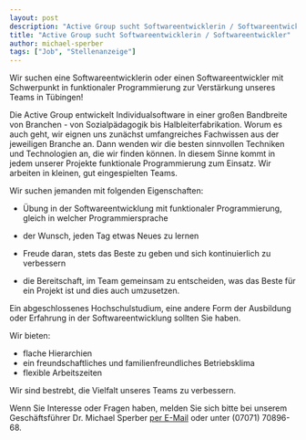 ```yaml
---
layout: post
description: "Active Group sucht Softwareentwicklerin / Softwareentwickler"
title: "Active Group sucht Softwareentwicklerin / Softwareentwickler"
author: michael-sperber
tags: ["Job", "Stellenanzeige"]
---
```


Wir suchen eine Softwareentwicklerin oder einen
Softwareentwickler mit Schwerpunkt in funktionaler Programmierung zur
Verstärkung unseres Teams in Tübingen!

<!-- more start -->

Die Active Group entwickelt Individualsoftware in einer großen
Bandbreite von Branchen - von Sozialpädagogik bis
Halbleiterfabrikation.  Worum es auch geht, wir eignen uns zunächst
umfangreiches Fachwissen aus der jeweiligen Branche an.  Dann wenden
wir die besten sinnvollen Techniken und Technologien an, die wir
finden können.  In diesem Sinne kommt in jedem unserer Projekte
funktionale Programmierung zum Einsatz.  Wir arbeiten in kleinen, gut
eingespielten Teams.

Wir suchen jemanden mit folgenden Eigenschaften:

- Übung in der Softwareentwicklung mit funktionaler Programmierung,
  gleich in welcher Programmiersprache

- der Wunsch, jeden Tag etwas Neues zu lernen

- Freude daran, stets das Beste zu geben und sich kontinuierlich zu verbessern

- die Bereitschaft, im Team gemeinsam zu entscheiden, was das Beste
  für ein Projekt ist und dies auch umzusetzen.

Ein abgeschlossenes Hochschulstudium, eine andere Form der Ausbildung
oder Erfahrung in der Softwareentwicklung sollten Sie haben.

Wir bieten:

- flache Hierarchien 
- ein freundschaftliches und familienfreundliches Betriebsklima
- flexible Arbeitszeiten

Wir sind bestrebt, die Vielfalt unseres Teams zu verbessern.

Wenn Sie Interesse oder Fragen haben, melden Sie sich bitte bei
unserem Geschäftsführer Dr. Michael
Sperber [per E-Mail](mailto:michael.sperber@active-group.de) oder
unter (07071) 70896-68.

<!-- more end -->
